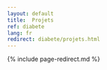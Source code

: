 ```yaml
---
layout: default
title:  Projets
ref: diabete
lang: fr
redirect: diabete/projets.html
---
```

{% include page-redirect.md %}
